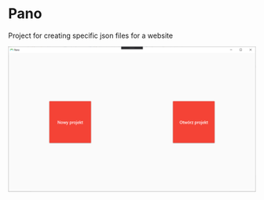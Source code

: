 # Pano
Project for creating specific json files for a website

![Create or open project](/Pano/Readme/pano01.png?raw=true "Create or open project")
